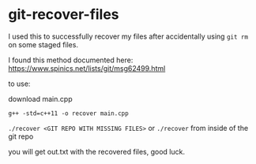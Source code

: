 # git-recover-files

I used this to successfully recover my files after accidentally using ```git rm``` on some staged files.

I found this method documented here: https://www.spinics.net/lists/git/msg62499.html

to use:

download main.cpp

```g++ -std=c++11 -o recover main.cpp```

```./recover <GIT REPO WITH MISSING FILES>``` or ```./recover``` from inside of the git repo

you will get out.txt with the recovered files, good luck.
